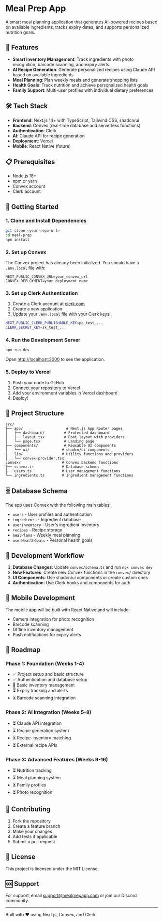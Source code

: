 # Meal Prep App

A smart meal planning application that generates AI-powered recipes based on available ingredients, tracks expiry dates, and supports personalized nutrition goals.

## 🚀 Features

- **Smart Inventory Management**: Track ingredients with photo recognition, barcode scanning, and expiry alerts
- **AI Recipe Generation**: Generate personalized recipes using Claude API based on available ingredients
- **Meal Planning**: Plan weekly meals and generate shopping lists
- **Health Goals**: Track nutrition and achieve personalized health goals
- **Family Support**: Multi-user profiles with individual dietary preferences

## 🛠 Tech Stack

- **Frontend**: Next.js 14+ with TypeScript, Tailwind CSS, shadcn/ui
- **Backend**: Convex (real-time database and serverless functions)
- **Authentication**: Clerk
- **AI**: Claude API for recipe generation
- **Deployment**: Vercel
- **Mobile**: React Native (future)

## 📋 Prerequisites

- Node.js 18+ 
- npm or yarn
- Convex account
- Clerk account

## 🚀 Getting Started

### 1. Clone and Install Dependencies

```bash
git clone <your-repo-url>
cd meal-prep
npm install
```

### 2. Set up Convex

The Convex project has already been initialized. You should have a `.env.local` file with:
```
NEXT_PUBLIC_CONVEX_URL=your_convex_url
CONVEX_DEPLOYMENT=your_deployment_name
```

### 3. Set up Clerk Authentication

1. Create a Clerk account at [clerk.com](https://clerk.com)
2. Create a new application
3. Update your `.env.local` file with your Clerk keys:

```bash
NEXT_PUBLIC_CLERK_PUBLISHABLE_KEY=pk_test_...
CLERK_SECRET_KEY=sk_test_...
```

### 4. Run the Development Server

```bash
npm run dev
```

Open [http://localhost:3000](http://localhost:3000) to see the application.

### 5. Deploy to Vercel

1. Push your code to GitHub
2. Connect your repository to Vercel
3. Add your environment variables in Vercel dashboard
4. Deploy!

## 📁 Project Structure

```
src/
├── app/                    # Next.js App Router pages
│   ├── dashboard/         # Protected dashboard
│   ├── layout.tsx         # Root layout with providers
│   └── page.tsx           # Landing page
├── components/            # Reusable UI components
│   └── ui/               # shadcn/ui components
├── lib/                  # Utility functions and providers
│   └── convex-provider.tsx
convex/                   # Convex backend functions
├── schema.ts             # Database schema
├── users.ts              # User management functions
└── ingredients.ts        # Ingredient management functions
```

## 🗄 Database Schema

The app uses Convex with the following main tables:
- `users` - User profiles and authentication
- `ingredients` - Ingredient database
- `userInventory` - User's ingredient inventory
- `recipes` - Recipe storage
- `mealPlans` - Weekly meal planning
- `userHealthGoals` - Personal health goals

## 🔄 Development Workflow

1. **Database Changes**: Update `convex/schema.ts` and run `npx convex dev`
2. **New Features**: Create new Convex functions in the `convex/` directory
3. **UI Components**: Use shadcn/ui components or create custom ones
4. **Authentication**: Use Clerk hooks and components for auth

## 📱 Mobile Development

The mobile app will be built with React Native and will include:
- Camera integration for photo recognition
- Barcode scanning
- Offline inventory management
- Push notifications for expiry alerts

## 🎯 Roadmap

### Phase 1: Foundation (Weeks 1-4)
- ✅ Project setup and basic structure
- ✅ Authentication and database setup
- 🔄 Basic inventory management
- ⏳ Expiry tracking and alerts
- ⏳ Barcode scanning integration

### Phase 2: AI Integration (Weeks 5-8)
- ⏳ Claude API integration
- ⏳ Recipe generation system
- ⏳ Recipe-inventory matching
- ⏳ External recipe APIs

### Phase 3: Advanced Features (Weeks 9-16)
- ⏳ Nutrition tracking
- ⏳ Meal planning system
- ⏳ Family profiles
- ⏳ Photo recognition

## 🤝 Contributing

1. Fork the repository
2. Create a feature branch
3. Make your changes
4. Add tests if applicable
5. Submit a pull request

## 📄 License

This project is licensed under the MIT License.

## 🆘 Support

For support, email support@mealprepapp.com or join our Discord community.

---

Built with ❤️ using Next.js, Convex, and Clerk.